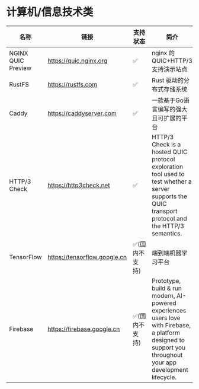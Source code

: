 # 计算机/信息技术类

| 名称 | 链接 | 支持状态 | 简介 |
| -------- | -------- | -------- | -------- |
| NGINX QUIC Preview     | https://quic.nginx.org     | ✅     | nginx 的 QUIC+HTTP/3 支持演示站点     |
| RustFS     | https://rustfs.com     | ✅     | Rust 驱动的分布式存储系统     |
| Caddy     | https://caddyserver.com     | ✅     | 一款基于Go语言编写的强大且可扩展的平台     |
| HTTP/3 Check     | https://http3check.net     | ✅     | HTTP/3 Check is a hosted QUIC protocol exploration tool used to test whether a server supports the QUIC transport protocol and the HTTP/3 semantics.     |
| TensorFlow     | https://tensorflow.google.cn     | ✅(国内不支持)     | 端到端机器学习平台     |
| Firebase     | https://firebase.google.cn     | ✅(国内不支持)     | Prototype, build & run modern, AI-powered experiences users love with Firebase, a platform designed to support you throughout your app development lifecycle.     |

